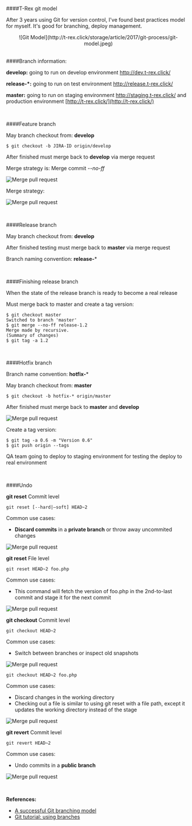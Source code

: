 ####T-Rex git model

After 3 years using Git for version control, I've found best practices model for myself. It's good for branching, deploy management. 

<center>
![Git Model](http://t-rex.click/storage/article/2017/git-process/git-model.jpeg)
</center>

<br>

####Branch information:

**develop:** going to run on develop environment http://dev.t-rex.click/

**release-*:** going to run on test environment http://release.t-rex.click/

**master:** going to run on staging environment http://staging.t-rex.click/ and production environment [http://t-rex.click/](http://t-rex.click/)

<br>

####Feature branch

May branch checkout from: **develop**

```
$ git checkout -b JIRA-ID origin/develop
```

After finished must merge back to **develop** via merge request

Merge strategy is: Merge commit _--no-ff_

![Merge pull request](http://t-rex.click/storage/article/2017/git-process/pull-request--no-ff.png)

Merge strategy:

![Merge pull request](http://t-rex.click/storage/article/2017/git-process/merge-without-ff.jpeg)

<br>

####Release branch

May branch checkout from: **develop**

After finished testing must merge back to **master** via merge request

Branch naming convention: **release-***

<br>

####Finishing release branch

When the state of the release branch is ready to become a real release

Must merge back to master and create a tag version:
```
$ git checkout master
Switched to branch 'master'
$ git merge --no-ff release-1.2
Merge made by recursive.
(Summary of changes)
$ git tag -a 1.2
```

<br>

####Hotfix branch

Branch name convention: **hotfix-***

May branch checkout from: **master**

```
$ git checkout -b hotfix-* origin/master
```

After finished must merge back to **master** and **develop**

![Merge pull request](http://t-rex.click/storage/article/2017/git-process/hotfix-branches.jpeg)


Create a tag version:

```
$ git tag -a 0.6 -m "Version 0.6"
$ git push origin --tags
```

QA team going to deploy to staging environment for testing the deploy to real environment

<br>

####Undo

**git reset** Commit level
```
git reset [--hard|–soft] HEAD~2
```
Common use cases:
- **Discard commits** in a **private branch** or throw away uncommited changes

![Merge pull request](http://t-rex.click/storage/article/2017/git-process/reset-commit.png)

**git reset** File level
```
git reset HEAD~2 foo.php
```
Common use cases:
- This command will fetch the version of foo.php in the 2nd-to-last commit and stage it for the next commit
 
![Merge pull request](http://t-rex.click/storage/article/2017/git-process/reset-file.png)

**git checkout** Commit level
``` 
git checkout HEAD~2
``` 
Common use cases:
- Switch between branches or inspect old snapshots <br>

![Merge pull request](http://t-rex.click/storage/article/2017/git-process/checkout-commit.png)

```
git checkout HEAD~2 foo.php
```
Common use cases:
- Discard changes in the working directory
- Checking out a file is similar to using git reset with a file path, except it updates the working directory instead of the stage

![Merge pull request](http://t-rex.click/storage/article/2017/git-process/checkout-file.png)    

**git revert** Commit level
```
git revert HEAD~2
```
Common use cases:
- Undo commits in a **public branch**

![Merge pull request](http://t-rex.click/storage/article/2017/git-process/revert-commit.png)

<br>

**References:**

- [A successful Git branching model](http://nvie.com/posts/a-successful-git-branching-model/)
- [Git tutorial: using branches](https://www.atlassian.com/git/tutorials/using-branches)